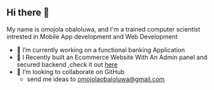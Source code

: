 ## Hi there 👋

My name is omojola obaloluwa, and I'm a trained computer scientist intrested in Mobile App development and Web Development

- 🔭 I’m currently working on a functional banking Application
- 🌱 I Recently built an Ecommerce Website With An Admin panel and secured backend ,check it out [here](https://villyz-store-md6b.vercel.app/)
- 👯 I’m looking to collaborate on GitHub
   - send me ideas to omojolaobaloluwa@gmail.com

<!--
**Favour-111/Favour-111** is a ✨ _special_ ✨ repository because its `README.md` (this file) appears on your GitHub profile.

Here are some ideas to get you started:

- 🔭 I’m currently working on ...
- 🌱 I’m currently learning ...
- 👯 I’m looking to collaborate on ...
- 🤔 I’m looking for help with ...
- 💬 Ask me about ...
- 📫 How to reach me: ...
- 😄 Pronouns: ...
- ⚡ Fun fact: ...
-->
